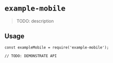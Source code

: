 # `example-mobile`

> TODO: description

## Usage

```
const exampleMobile = require('example-mobile');

// TODO: DEMONSTRATE API
```
